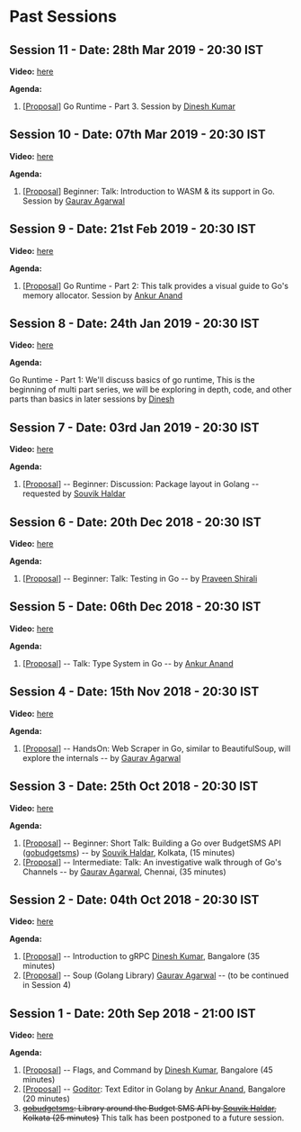 # Past Sessions


## Session 11 - Date: 28th Mar 2019 - 20:30 IST

**Video:** [here](https://youtu.be/w9a_SK4NRbA)

**Agenda:**

1. \[[Proposal](https://github.com/golangindia/StudyGroup/issues/20)\] Go Runtime - Part 3. Session by [Dinesh Kumar](https://github.com/devdinu)


## Session 10 - Date: 07th Mar 2019 - 20:30 IST

**Video:** [here](https://youtu.be/hVeGlxAooIU)

**Agenda:**

1. \[[Proposal](https://github.com/golangindia/StudyGroup/issues/19)\] Beginner: Talk: Introduction to WASM & its support in Go.  Session by [Gaurav Agarwal](https://algogrit.com)


## Session 9 - Date: 21st Feb 2019 - 20:30 IST

**Video:** [here](https://youtu.be/rRZy7ow6hcs)

**Agenda:**

1. \[[Proposal](https://github.com/golangindia/StudyGroup/issues/18)\] Go Runtime - Part 2: This talk provides a visual guide to Go's memory allocator. Session by [Ankur Anand](https://ankuranand.com)


## Session 8 - Date: 24th Jan 2019 - 20:30 IST

**Video:** [here](https://youtu.be/l1NnIAWUWoY)

**Agenda:**

Go Runtime - Part 1: We'll discuss basics of go runtime, This is the beginning of multi part series, we will be exploring in depth, code, and other parts than basics in later sessions by [Dinesh](https://github.com/devdinu)

## Session 7 - Date: 03rd Jan 2019 - 20:30 IST

**Video:** [here](https://www.youtube.com/watch?v=QZtOt9HwsSs)

**Agenda:**

1. \[[Proposal](https://github.com/golangindia/StudyGroup/issues/16)\] -- Beginner: Discussion: Package layout in Golang -- requested by [Souvik Haldar](https://github.com/souvikhaldar)


## Session 6 - Date: 20th Dec 2018 - 20:30 IST

**Video:** [here](https://www.youtube.com/watch?v=5VlvRkCjOrc)

**Agenda:**

1. \[[Proposal](https://github.com/golangindia/StudyGroup/issues/15)\] -- Beginner: Talk: Testing in Go -- by [Praveen Shirali](https://github.com/pshirali)


## Session 5 - Date: 06th Dec 2018 - 20:30 IST

**Video:** [here](https://www.youtube.com/watch?v=CHKrJyMf36c)

**Agenda:**

1. \[[Proposal](https://github.com/golangindia/StudyGroup/issues/14)\] -- Talk: Type System in Go -- by [Ankur Anand](https://github.com/ankur-anand)


## Session 4 - Date: 15th Nov 2018 - 20:30 IST

**Video:** [here](https://www.youtube.com/watch?v=k2FLlrcvRY0)

**Agenda:**

1. \[[Proposal](https://github.com/golangindia/StudyGroup/issues/11)\] -- HandsOn: Web Scraper in Go, similar to BeautifulSoup, will explore the internals -- by [Gaurav Agarwal](https://github.com/algogrit)


## Session 3 - Date: 25th Oct 2018 - 20:30 IST

**Video:** [here](https://www.youtube.com/watch?v=jBvA3Q2zkHI)

**Agenda:**

1. \[[Proposal](https://github.com/golangindia/StudyGroup/issues/12)\] -- Beginner: Short Talk: Building a Go over BudgetSMS API ([gobudgetsms](https://github.com/souvikhaldar/gobudgetsms)) -- by [Souvik Haldar](https://github.com/souvikhaldar), Kolkata, (15 minutes)
2. \[[Proposal](https://github.com/golangindia/StudyGroup/issues/13)\] -- Intermediate: Talk: An investigative walk through of Go's Channels -- by [Gaurav Agarwal](https://github.com/algogrit), Chennai, (35 minutes)


## Session 2 - Date: 04th Oct 2018 - 20:30 IST

**Video:** [here](https://www.youtube.com/watch?v=agQSAmZrKqo)

**Agenda:**

1. \[[Proposal](https://github.com/golangindia/StudyGroup/issues/9)\] -- Introduction to gRPC [Dinesh Kumar](https://github.com/devdinu), Bangalore (35 minutes)
2. \[[Proposal](https://github.com/golangindia/StudyGroup/issues/11)\] -- Soup (Golang Library) [Gaurav Agarwal](https://github.com/algogrit) -- (to be continued in Session 4)



## Session 1 - Date: 20th Sep 2018 - 21:00 IST

**Video:** [here](https://www.youtube.com/watch?v=v9UpXthxrRY)

**Agenda:**

1. \[[Proposal](https://github.com/golangindia/StudyGroup/issues/7)\] -- Flags, and Command by [Dinesh Kumar](https://github.com/devdinu), Bangalore (45 minutes)
1. \[[Proposal](https://github.com/golangindia/StudyGroup/issues/6)\] -- [Goditor](https://github.com/ankur-anand/goditor): Text Editor in Golang by [Ankur Anand](https://github.com/ankur-anand), Bangalore (20 minutes)
1. ~~[gobudgetsms](https://github.com/souvikhaldar/gobudgetsms): Library around the Budget SMS API by [Souvik Haldar](https://github.com/souvikhaldar), Kolkata (25 minutes)~~ This talk has been postponed to a future session.
